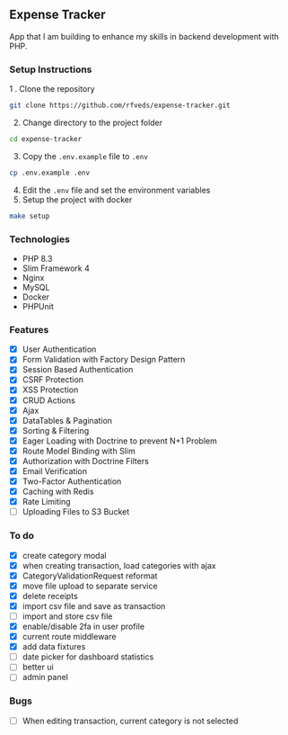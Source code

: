 ## Expense Tracker

App that I am building to enhance my skills in backend development with PHP.

### Setup Instructions
1 . Clone the repository
```bash
git clone https://github.com/rfveds/expense-tracker.git
```
2. Change directory to the project folder
```bash
cd expense-tracker
```
3. Copy the `.env.example` file to `.env`
```bash
cp .env.example .env
```
4. Edit the `.env` file and set the environment variables
5. Setup the project with docker
```bash
make setup
```


### Technologies

- PHP 8.3
- Slim Framework 4
- Nginx
- MySQL
- Docker
- PHPUnit

### Features

- [x] User Authentication
- [x] Form Validation with Factory Design Pattern
- [x] Session Based Authentication
- [x] CSRF Protection
- [x] XSS Protection
- [x] CRUD Actions
- [x] Ajax
- [x] DataTables & Pagination
- [x] Sorting & Filtering
- [x] Eager Loading with Doctrine to prevent N+1 Problem
- [x] Route Model Binding with Slim
- [x] Authorization with Doctrine Filters
- [x] Email Verification
- [x] Two-Factor Authentication
- [x] Caching with Redis
- [x] Rate Limiting
- [ ] Uploading Files to S3 Bucket

### To do

- [x] create category modal
- [x] when creating transaction, load categories with ajax
- [x] CategoryValidationRequest reformat
- [x] move file upload to separate service
- [x] delete receipts
- [x] import csv file and save as transaction
- [ ] import and store csv file
- [x] enable/disable 2fa in user profile
- [x] current route middleware
- [x] add data fixtures
- [ ] date picker for dashboard statistics
- [ ] better ui 
- [ ] admin panel

### Bugs

- [ ] When editing transaction, current category is not selected